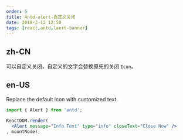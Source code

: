 ```yaml
---
order: 5
title: Antd-alert-自定义关闭
date: 2018-3-12 12:50
tags: [react,antd,laert-banner]
---
```


## zh-CN

可以自定义关闭，自定义的文字会替换原先的关闭 `Icon`。

## en-US

Replace the default icon with customized text.

````jsx
import { Alert } from 'antd';

ReactDOM.render(
  <Alert message="Info Text" type="info" closeText="Close Now" />
, mountNode);
````
